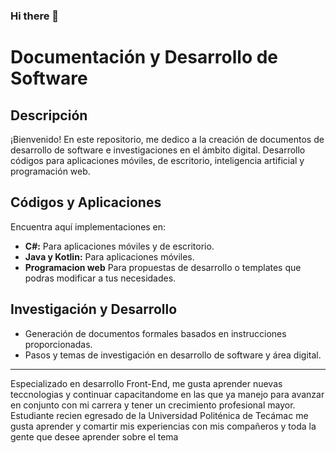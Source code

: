 ### Hi there 👋

# Documentación y Desarrollo de Software

## Descripción
¡Bienvenido! En este repositorio, me dedico a la creación de documentos de desarrollo de software e investigaciones en el ámbito digital. Desarrollo códigos para aplicaciones móviles, de escritorio, inteligencia artificial y programación web.

## Códigos y Aplicaciones
Encuentra aquí implementaciones en:
- **C#:** Para aplicaciones móviles y de escritorio.
- **Java y Kotlin:** Para aplicaciones móviles.
- **Programacion web** Para propuestas de desarrollo o templates que podras modificar a tus necesidades. 

## Investigación y Desarrollo
- Generación de documentos formales basados en instrucciones proporcionadas.
- Pasos y temas de investigación en desarrollo de software y área digital.

---
Especializado en desarrollo Front-End, me gusta aprender nuevas teccnologias y continuar capacitandome en las que ya manejo para avanzar en conjunto con mi carrera y tener un crecimiento profesional mayor. 
Estudiante recien egresado de la Universidad Politénica de Tecámac me gusta aprender y comartir mis experiencias con mis compañeros y toda la gente que desee aprender sobre el tema 

